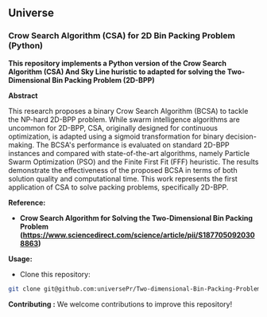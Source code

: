 ## **Universe**
### **Crow Search Algorithm (CSA) for 2D Bin Packing Problem (Python)**

**This repository implements a Python version of the Crow Search Algorithm (CSA) And Sky Line huristic to adapted for solving the Two-Dimensional Bin Packing Problem (2D-BPP)**

**Abstract**

This research proposes a binary Crow Search Algorithm (BCSA) to tackle the NP-hard 2D-BPP problem. While swarm intelligence algorithms are uncommon for 2D-BPP, CSA, originally designed for continuous optimization, is adapted using a sigmoid transformation for binary decision-making. The BCSA's performance is evaluated on standard 2D-BPP instances and compared with state-of-the-art algorithms, namely Particle Swarm Optimization (PSO) and the Finite First Fit (FFF) heuristic. The results demonstrate the effectiveness of the proposed BCSA in terms of both solution quality and computational time. This work represents the first application of CSA to solve packing problems, specifically 2D-BPP.

**Reference:**  
* **Crow Search Algorithm for Solving the Two-Dimensional Bin Packing Problem (https://www.sciencedirect.com/science/article/pii/S1877050920308863)**

**Usage:**
* Clone this repository:
```bash
git clone git@github.com:universePr/Two-dimensional-Bin-Packing-Problem-with-Fixed-Orientation.git
```

**Contributing :**
We welcome contributions to improve this repository!
